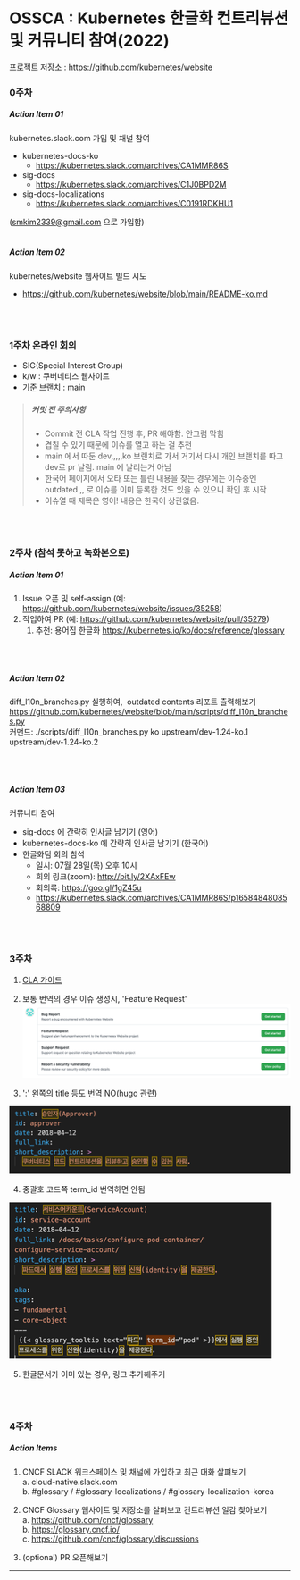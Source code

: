 # OSSCA : Kubernetes 한글화 컨트리뷰션 및 커뮤니티 참여(2022)

프로젝트 저장소 : https://github.com/kubernetes/website

### 0주차
##### Action Item 01
kubernetes.slack.com 가입 및 채널 참여
- kubernetes-docs-ko
  - https://kubernetes.slack.com/archives/CA1MMR86S
- sig-docs
  - https://kubernetes.slack.com/archives/C1J0BPD2M
- sig-docs-localizations
  - https://kubernetes.slack.com/archives/C0191RDKHU1

(smkim2339@gmail.com 으로 가입함)
<br><br>

##### Action Item 02
kubernetes/website 웹사이트 빌드 시도
- https://github.com/kubernetes/website/blob/main/README-ko.md

<br><br>

### 1주차 온라인 회의

- SIG(Special Interest Group)
- k/w : 쿠버네티스 웹사이트
- 기준 브랜치 : main

> ##### 커밋 전 주의사항
> - Commit 전 CLA 작업 진행 후, PR 해야함. 안그럼 막힘 <br>
> - 겹칠 수 있기 때문에 이슈를 열고 하는 걸 추천
> - main 에서 따둔 dev,,,,,ko 브랜치로 가서 거기서 다시 개인 브랜치를 따고 dev로 pr 날림.
main 에 날리는거 아님
> - 한국어 페이지에서 오타 또는 틀린 내용을 찾는 경우에는 이슈중엔 outdated ,, 로 이슈를 이미 등록한 것도 있을 수 있으니
확인 후 시작
> - 이슈열 때 제목은 영어! 내용은 한국어 상관없음.

<br><br>

### 2주차 (참석 못하고 녹화본으로)

##### Action Item 01
1) Issue 오픈 및 self-assign (예: https://github.com/kubernetes/website/issues/35258)
2) 작업하여 PR (예: https://github.com/kubernetes/website/pull/35279)
   1) 추천: 용어집 한글화 https://kubernetes.io/ko/docs/reference/glossary

<br><br>

##### Action Item 02
diff_l10n_branches.py 실행하여,  outdated contents 리포트 출력해보기 <br>
https://github.com/kubernetes/website/blob/main/scripts/diff_l10n_branches.py <br>
커맨드: ./scripts/diff_l10n_branches.py ko upstream/dev-1.24-ko.1 upstream/dev-1.24-ko.2

<br><br>

##### Action Item 03
커뮤니티 참여
- sig-docs 에 간략히 인사글 남기기 (영어)
- kubernetes-docs-ko 에 간략히 인사글 남기기 (한국어)
- 한글화팀 회의 참석
  - 일시: 07월 28일(목) 오후 10시
  - 회의 링크(zoom): http://bit.ly/2XAxFEw
  - 회의록: https://goo.gl/1gZ45u
  - https://kubernetes.slack.com/archives/CA1MMR86S/p1658484808568809

<br><br>

### 3주차

1. [CLA 가이드](https://github.com/cat-taesik/contribution)
2. 보통 번역의 경우 이슈 생성시, 'Feature Request'
![img.png](img/img.png)

3. ':' 왼쪽의 title 등도 번역 NO(hugo 관련)

![img_1.png](img/img_1.png)

4. 중괄호 코드쪽 term_id 번역하면 안됨

![img_2.png](img/img_2.png)

5. 한글문서가 이미 있는 경우, 링크 추가해주기 

<br><br>

### 4주차

##### Action Items
1. CNCF SLACK 워크스페이스 및 채널에 가입하고 최근 대화 살펴보기 <br>
   a. cloud-native.slack.com <br>
   b. #glossary / #glossary-localizations / #glossary-localization-korea

2. CNCF Glossary 웹사이트 및 저장소를 살펴보고 컨트리뷰션 일감 찾아보기 <br>
 a. https://github.com/cncf/glossary <br>
 b. https://glossary.cncf.io/ <br>
 c. https://github.com/cncf/glossary/discussions

3. (optional) PR 오픈해보기


<hr>